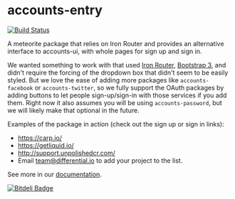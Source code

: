 # accounts-entry

[![Build Status](https://travis-ci.org/BeDifferential/accounts-entry.png)](https://travis-ci.org/BeDifferential/accounts-entry)

A meteorite package that relies on Iron Router and provides an
alternative interface to accounts-ui, with whole pages for sign up
and sign in. 

We wanted something to work with that used [Iron Router](https://github.com/EventedMind/iron-router),
[Bootstrap 3](https://github.com/mangasocial/meteor-bootstrap-3), and didn't require the forcing of
the dropdown box that didn't seem to be easily styled. But we love the ease of adding more packages like `accounts-facebook` or `accounts-twitter`, so we fully support the OAuth packages by adding buttons to let people sign-up/sign-in with those services if you add them.  Right now it also assumes you will be using `accounts-password`, but we will likely make that optional in the future.

Examples of the package in action (check out the sign up or sign in
links):

* https://carp.io/
* https://getliquid.io/
* http://support.unpolishedcr.com/
* Email team@differential.io to add your project to the list.

See more in our [documentation](http://github.differential.io/accounts-entry/).


[![Bitdeli Badge](https://d2weczhvl823v0.cloudfront.net/BeDifferential/accounts-entry/trend.png)](https://bitdeli.com/free "Bitdeli Badge")

